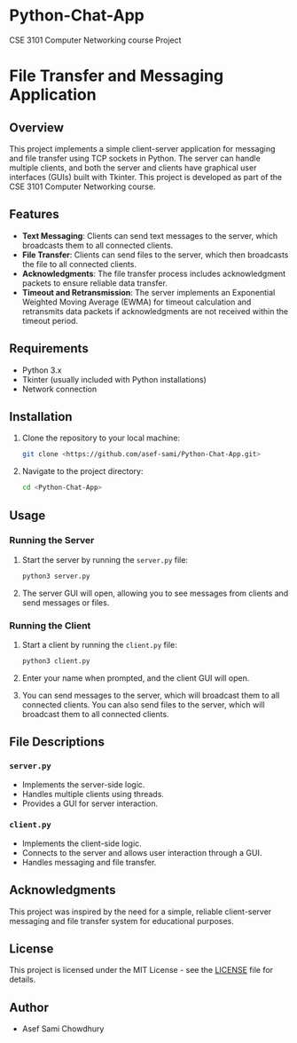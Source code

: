 # Python-Chat-App
CSE 3101 Computer Networking course Project
# File Transfer and Messaging Application

## Overview

This project implements a simple client-server application for messaging and file transfer using TCP sockets in Python. The server can handle multiple clients, and both the server and clients have graphical user interfaces (GUIs) built with Tkinter. This project is developed as part of the CSE 3101 Computer Networking course.

## Features

- **Text Messaging**: Clients can send text messages to the server, which broadcasts them to all connected clients.
- **File Transfer**: Clients can send files to the server, which then broadcasts the file to all connected clients.
- **Acknowledgments**: The file transfer process includes acknowledgment packets to ensure reliable data transfer.
- **Timeout and Retransmission**: The server implements an Exponential Weighted Moving Average (EWMA) for timeout calculation and retransmits data packets if acknowledgments are not received within the timeout period.

## Requirements

- Python 3.x
- Tkinter (usually included with Python installations)
- Network connection

## Installation

1. Clone the repository to your local machine:
    ```sh
    git clone <https://github.com/asef-sami/Python-Chat-App.git>
    ```

2. Navigate to the project directory:
    ```sh
    cd <Python-Chat-App>
    ```

## Usage

### Running the Server

1. Start the server by running the `server.py` file:
    ```sh
    python3 server.py
    ```

2. The server GUI will open, allowing you to see messages from clients and send messages or files.

### Running the Client

1. Start a client by running the `client.py` file:
    ```sh
    python3 client.py
    ```

2. Enter your name when prompted, and the client GUI will open.

3. You can send messages to the server, which will broadcast them to all connected clients. You can also send files to the server, which will broadcast them to all connected clients.

## File Descriptions

### `server.py`

- Implements the server-side logic.
- Handles multiple clients using threads.
- Provides a GUI for server interaction.

### `client.py`

- Implements the client-side logic.
- Connects to the server and allows user interaction through a GUI.
- Handles messaging and file transfer.

## Acknowledgments

This project was inspired by the need for a simple, reliable client-server messaging and file transfer system for educational purposes.

## License

This project is licensed under the MIT License - see the [LICENSE](LICENSE) file for details.

## Author

- Asef Sami Chowdhury
